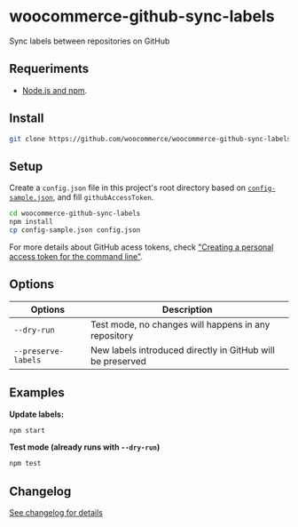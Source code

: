 # woocommerce-github-sync-labels

Sync labels between repositories on GitHub

## Requeriments

- [Node.js and npm](https://nodejs.org/en/download/).

## Install

```bash
git clone https://github.com/woocommerce/woocommerce-github-sync-labels.git
```

## Setup

Create a `config.json` file in this project's root directory based on [`config-sample.json`](https://github.com/woocommerce/woocommerce-github-sync-labels/blob/master/config-sample.json), and fill `githubAccessToken`.

```bash
cd woocommerce-github-sync-labels
npm install
cp config-sample.json config.json
```

For more details about GitHub acess tokens, check ["Creating a personal access token for the command line"](https://help.github.com/en/articles/creating-a-personal-access-token-for-the-command-line).

## Options

| Options             | Description                                                |
|---------------------|------------------------------------------------------------|
| `--dry-run`         | Test mode, no changes will happens in any repository       |
| `--preserve-labels` | New labels introduced directly in GitHub will be preserved |

## Examples

**Update labels:**

```bash
npm start
```

**Test mode (already runs with `--dry-run`)**

```bash
npm test
```

## Changelog

[See changelog for details](https://github.com/woocommerce/woocommerce-github-sync-labels/blob/master/CHANGELOG.md)
